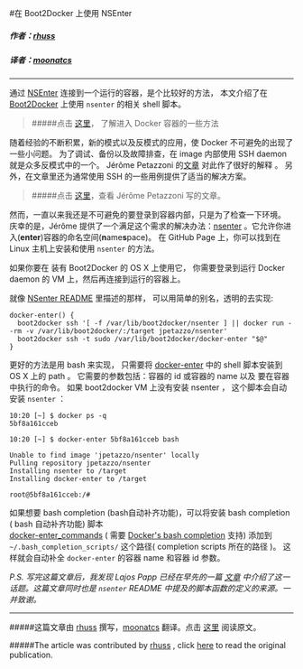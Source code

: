 #在 Boot2Docker 上使用 NSEnter

##### 作者：[rhuss](https://github.com/rhuss)
##### 译者：[moonatcs](http://blog.yege.me/)

***
通过 [NSEnter](https://github.com/jpetazzo/nsenter)  连接到一个运行的容器，是个比较好的方法， 
本文介绍了在 [Boot2Docker](https://github.com/boot2docker/boot2docker) 上使用 `nsenter` 的相关 shell 脚本。

>#####点击 [这里](http://www.oschina.net/translate/enter-docker-container?cmp)， 了解进入 Docker 容器的一些方法

随着经验的不断积累，新的模式以及反模式的应用，使 Docker 不可避免的出现了一些小问题。
为了调试、备份以及故障排查，在 image 内部使用 SSH daemon 就是众多反模式中的一个。
Jérôme Petazzoni 的[文章](https://blog.docker.com/2014/06/why-you-dont-need-to-run-sshd-in-docker/) 对此作了很好的解释 。
另外，在文章里还为通常使用 SSH 的一些用例提供了适当的解决方案。

>#####点击 [这里](http://www.oschina.net/translate/why-you-dont-need-to-run-sshd-in-docker?cmp)，查看 Jérôme Petazzoni 写的文章。 

然而，一直以来我还是不可避免的要登录到容器内部，只是为了检查一下环境。
庆幸的是，Jérôme 提供了一个满足这个需求的解决办法：[nsenter](https://github.com/jpetazzo/nsenter) 。它允许你进入(**enter**)容器的命名空间(**n**ame**s**pace)。
在 GitHub Page 上，你可以找到在 Linux 主机上安装和使用 `nsenter` 的方法。

如果你要在 装有 Boot2Docker 的 OS X 上使用它，
你需要登录到运行 Docker daemon 的 VM 上，然后再连接到运行的容器上。

就像 [NSenter README](https://github.com/jpetazzo/nsenter#docker-enter-with-boot2docker) 里描述的那样，
可以用简单的别名，透明的去实现:

 	docker-enter() {
      boot2docker ssh '[ -f /var/lib/boot2docker/nsenter ] || docker run --rm -v /var/lib/boot2docker/:/target jpetazzo/nsenter'
      boot2docker ssh -t sudo /var/lib/boot2docker/docker-enter "$@"
    }

更好的方法是用 bash 来实现，
只需要将 [docker-enter](https://gist.github.com/rhuss/a8a40bd143001fd5c83c#file-docker-enter) 中的 shell 脚本安装到 OS X 上的 path 。 
它需要的参数包括：容器的 id 或容器的 name 以及 要在容器中执行的命令。 
如果 boot2docker VM 上没有安装 nsenter ， 这个脚本会自动安装 `nsenter` ：

	10:20 [~] $ docker ps -q
    5bf8a161cceb
    
    10:20 [~] $ docker-enter 5bf8a161cceb bash
    
    Unable to find image 'jpetazzo/nsenter' locally
    Pulling repository jpetazzo/nsenter
    Installing nsenter to /target
    Installing docker-enter to /target
    
    root@5bf8a161cceb:/#

如果想要 bash completion (bash自动补齐功能)，可以将安装 bash completion ( bash 自动补齐功能) 脚本  
[docker-enter_commands](https://gist.github.com/rhuss/a8a40bd143001fd5c83c#file-docker-enter_commands)
( 需要 [Docker's bash completion](https://github.com/docker/docker/blob/master/contrib/completion/bash/docker) 支持) 
添加到 `~/.bash_completion_scripts/` 这个路径( completion scripts 所在的路径 )。
这样就会自动补全 `docker-enter` 的容器 name 和容器 id 参数。


 
 *P.S. 写完这篇文章后，我发现 Lajos Papp 已经在早先的一篇 [文章](http://blog.sequenceiq.com/blog/2014/07/05/docker-debug-with-nsenter-on-boot2docker/) 中介绍了这一话题。这篇文章同时也是 `nsenter` README 中提及的脚本函数的定义的来源。一并致谢。*
 ***

#####这篇文章由 [rhuss](https://github.com/rhuss) 撰写，[moonatcs](http://blog.yege.me) 翻译。点击 [这里](http://ro14nd.de/NSEnter-with-Boot2Docker/) 阅读原文。

#####The article was contributed by [rhuss](https://github.com/rhuss) , click [here](http://ro14nd.de/NSEnter-with-Boot2Docker/) to read the original publication.
 
